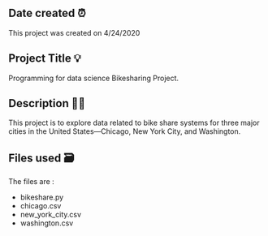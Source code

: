 ## Date created ⏰

This project was created on 4/24/2020

## Project Title 💡

Programming for data science Bikesharing Project.

## Description 👨‍⚕️

This project is to explore data related to bike share systems for three major cities in the United States—Chicago, New York City, and Washington.

## Files used 🗃️

The files are :
- bikeshare.py
- chicago.csv
- new_york_city.csv
- washington.csv

